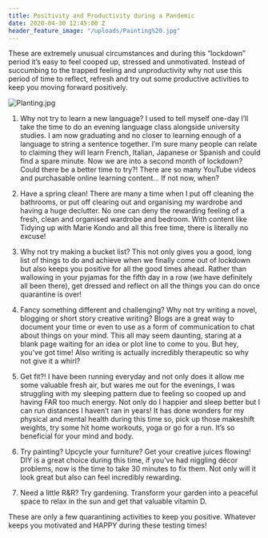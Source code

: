 ```yaml
---
title: Positivity and Productivity during a Pandemic
date: 2020-04-30 12:45:00 Z
header_feature_image: "/uploads/Painting%20.jpg"
---
```


These are extremely unusual circumstances and during this “lockdown” period it’s easy to feel cooped up, stressed and unmotivated. Instead of succumbing to the trapped feeling and unproductivity why not use this period of time to reflect, refresh and try out some productive activities to keep you moving forward positively. 

![Planting.jpg](/uploads/Planting.jpg)

1. Why not try to learn a new language? I used to tell myself one-day I’ll take the time to do an evening language class alongside university studies. I am now graduating and no closer to learning enough of a language to string a sentence together. I’m sure many people can relate to claiming they will learn French, Italian, Japanese or Spanish and could find a spare minute. Now we are into a second month of lockdown? Could there be a better time to try?! There are so many YouTube videos and purchasable online learning content… If not now, when?

2. Have a spring clean! There are many a time when I put off cleaning the bathrooms, or put off clearing out and organising my wardrobe and having a huge declutter. No one can deny the rewarding feeling of a fresh, clean and organised wardrobe and bedroom. With content like Tidying up with Marie Kondo and all this free time, there is literally no excuse!

3. Why not try making a bucket list? This not only gives you a good, long list of things to do and achieve when we finally come out of lockdown but also keeps you positive for all the good times ahead. Rather than wallowing in your pyjamas for the fifth day in a row (we have definitely all been there), get dressed and reflect on all the things you can do once quarantine is over! 

4. Fancy something different and challenging? Why not try writing a novel, blogging or short story creative writing? Blogs are a great way to document your time or even to use as a form of communication to chat about things on your mind. This all may seem daunting, staring at a blank page waiting for an idea or plot line to come to you. But hey, you’ve got time! Also writing is actually incredibly therapeutic so why not give it a whirl? 

5. Get fit?! I have been running everyday and not only does it allow me some valuable fresh air, but wares me out for the evenings, I was struggling with my sleeping pattern due to feeling so cooped up and having FAR too much energy. Not only do I happier and sleep better but I can run distances I haven’t ran in years! It has done wonders for my physical and mental health during this time so, pick up those makeshift weights, try some hit home workouts, yoga or go for a run. It’s so beneficial for your mind and body. 

6. Try painting? Upcycle your furniture? Get your creative juices flowing! DIY is a great choice during this time, if you’ve had niggling décor problems, now is the time to take 30 minutes to fix them. Not only will it look great but also can feel incredibly rewarding. 

7. Need a little R&R? Try gardening. Transform your garden into a peaceful space to relax in the sun and get that valuable vitamin D.

These are only a few quarantining activities to keep you positive. Whatever keeps you motivated and HAPPY during these testing times!
